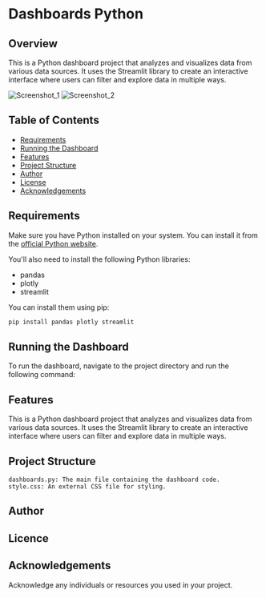 # Dashboards Python

## Overview

This is a Python dashboard project that analyzes and visualizes data from various data sources. It uses the Streamlit library to create an interactive interface where users can filter and explore data in multiple ways.

![Screenshot_1](https://github.com/LeviLucena/DashboardsPython/assets/34045910/def15e26-6242-461f-9ddf-c9fb3ab31cd6) 
![Screenshot_2](https://github.com/LeviLucena/DashboardsPython/assets/34045910/20468119-16b2-46a2-942f-9738fe13be17)

## Table of Contents

- [Requirements](#requirements)
- [Running the Dashboard](#running-the-dashboard)
- [Features](#features)
- [Project Structure](#project-structure)
- [Author](#author)
- [License](#license)
- [Acknowledgements](#acknowledgements)

## Requirements

Make sure you have Python installed on your system. You can install it from the [official Python website](https://www.python.org/downloads/).

You'll also need to install the following Python libraries:

- pandas
- plotly
- streamlit

You can install them using pip:

```bash
pip install pandas plotly streamlit
```

## Running the Dashboard

To run the dashboard, navigate to the project directory and run the following command:

## Features
This is a Python dashboard project that analyzes and visualizes data from various data sources. It uses the Streamlit library to create an interactive interface where users can filter and explore data in multiple ways.

## Project Structure

    dashboards.py: The main file containing the dashboard code.
    style.css: An external CSS file for styling.

## Author

## Licence

## Acknowledgements

Acknowledge any individuals or resources you used in your project.

